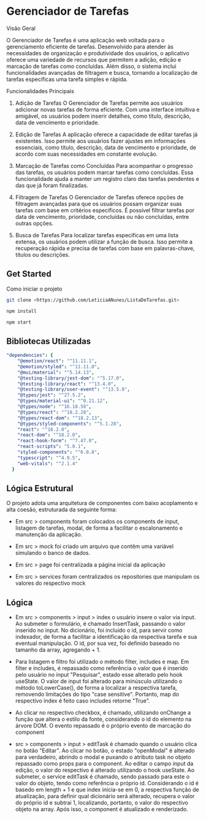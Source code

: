 # Gerenciador de Tarefas

Visão Geral

O Gerenciador de Tarefas é uma aplicação web voltada para o gerenciamento eficiente de tarefas. Desenvolvido para atender às necessidades de organização e produtividade dos usuários, o aplicativo oferece uma variedade de recursos que permitem a adição, edição e marcação de tarefas como concluídas. Além disso, o sistema inclui funcionalidades avançadas de filtragem e busca, tornando a localização de tarefas específicas uma tarefa simples e rápida.

Funcionalidades Principais
1. Adição de Tarefas
O Gerenciador de Tarefas permite aos usuários adicionar novas tarefas de forma eficiente. Com uma interface intuitiva e amigável, os usuários podem inserir detalhes, como título, descrição, data de vencimento e prioridade.

2. Edição de Tarefas
A aplicação oferece a capacidade de editar tarefas já existentes. Isso permite aos usuários fazer ajustes em informações essenciais, como título, descrição, data de vencimento e prioridade, de acordo com suas necessidades em constante evolução.

3. Marcação de Tarefas como Concluídas
Para acompanhar o progresso das tarefas, os usuários podem marcar tarefas como concluídas. Essa funcionalidade ajuda a manter um registro claro das tarefas pendentes e das que já foram finalizadas.

4. Filtragem de Tarefas
O Gerenciador de Tarefas oferece opções de filtragem avançadas para que os usuários possam organizar suas tarefas com base em critérios específicos. É possível filtrar tarefas por data de vencimento, prioridade, concluídas ou não concluídas, entre outras opções.

5. Busca de Tarefas
Para localizar tarefas específicas em uma lista extensa, os usuários podem utilizar a função de busca. Isso permite a recuperação rápida e precisa de tarefas com base em palavras-chave, títulos ou descrições.

## Get Started

Como iniciar o projeto

```bash
git clone <https://github.com/LeticiaANunes/ListaDeTarefas.git>
```

```bash
npm install
```

```bash
npm start
```

## Bibliotecas Utilizadas

```yaml
"dependencies": {
    "@emotion/react": "^11.11.1",
    "@emotion/styled": "^11.11.0",
    "@mui/material": "^5.14.13",
    "@testing-library/jest-dom": "^5.17.0",
    "@testing-library/react": "^13.4.0",
    "@testing-library/user-event": "^13.5.0",
    "@types/jest": "^27.5.2",
    "@types/material-ui": "^0.21.12",
    "@types/node": "^16.18.58",
    "@types/react": "^18.2.28",
    "@types/react-dom": "^18.2.13",
    "@types/styled-components": "^5.1.28",
    "react": "^18.2.0",
    "react-dom": "^18.2.0",
    "react-hook-form": "^7.47.0",
    "react-scripts": "5.0.1",
    "styled-components": "^6.0.8",
    "typescript": "^4.9.5",
    "web-vitals": "^2.1.4"
  }
```

## Lógica Estrutural

O projeto adota uma arquitetura de componentes com baixo acoplamento e alta coesão, estruturada da seguinte forma:

- Em src > components foram colocados os components de input, listagem de tarefas, modal, de forma a facilitar o escalonamento e manutenção da aplicação.

- Em src > mock foi criado um arquivo que contêm uma variável simulando o banco de dados.

- Em src > page foi centralizada a página inicial da aplicação

- Em src > services foram centralizados os repositories que manipulam os valores do respectivo mock


## Lógica 

- Em src > components > input > index o usuário insere o valor via input. Ao submeter o formulário, é chamado InsertTask, passando o valor inserido no input. No dicionário, foi incluído o id, para servir como indexador, de forma a facilitar a identificação da respectiva tarefa e sua eventual manipulação. O id, por sua vez, foi definido baseado no tamanho da array, agregando + 1.

- Para listagem e filtro foi utilizado o método filter, includes e map. Em filter e includes, é repassado como referência o valor que é inserido pelo usuário no input "Pesquisar", estado esse alterado pelo hook useState. O valor de input foi alterado para minúsculo utilizando o método toLowerCase(), de forma a localizar a respectiva tarefa, removendo limitações do tipo "case sensitive". Portanto, map do respectivo index é feito caso includes retorne "True".

- Ao clicar no respectivo checkbox, é chamado, utilizando onChange a função que altera o estilo da fonte, considerando o id do elemento na árvore DOM. O evento repassado é o próprio evento de marcação do component

- src > components > input > editTask é chamado quando o usuário clica no botão "Editar". Ao clicar no botão, o estado "openModal" é alterado para verdadeiro, abrindo o modal e puxando o atributo task no objeto repassado como props para o component. Ao editar o campo input da edição, o valor do respectivo é alterado utilizando o hook useState. Ao submeter, o service editTask é chamado, sendo passado para este o valor do objeto, tendo como referência o próprio id. Considerando o id é basedo em length + 1 e que index inicia-se em 0, a respectiva função de atualização, para definir qual dicionário será alterado, recupera o valor do próprio id e subtrai 1, localizando, portanto, o valor do respectivo objeto na array. Após isso, o component é atualizado e renderizado.


